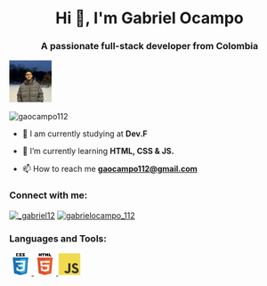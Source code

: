 <h1 align="center">Hi 👋, I'm Gabriel Ocampo</h1>
<h3 align="center">A passionate full-stack developer from Colombia</h3>
<img src="https://github.com/gaocampo112/gaocampo112/blob/main/IMG/Gabriel-ocampo-foto.jpg" alt="foto-personal" width="15%" height="15%">

<p align="left"> <img src="https://komarev.com/ghpvc/?username=gaocampo112&label=Profile%20views&color=0e75b6&style=flat" alt="gaocampo112" /> </p>

- 🔭 I am currently studying at **Dev.F**

- 🌱 I’m currently learning **HTML, CSS & JS.**

- 📫 How to reach me **gaocampo112@gmail.com**

<h3 align="left">Connect with me:</h3>
<p align="left">
<a href="https://instagram.com/_gabriel112" target="blank"><img align="center" src="https://raw.githubusercontent.com/rahuldkjain/github-profile-readme-generator/master/src/images/icons/Social/instagram.svg" alt="_gabriel12" height="30" width="40" /></a>
<a href="https://discord.gg/gabrielocampo_112" target="blank"><img align="center" src="https://raw.githubusercontent.com/rahuldkjain/github-profile-readme-generator/master/src/images/icons/Social/discord.svg" alt="gabrielocampo_112" height="30" width="40" /></a>
</p>

<h3 align="left">Languages and Tools:</h3>
<p align="left"> <a href="https://www.w3schools.com/css/" target="_blank" rel="noreferrer"> <img src="https://raw.githubusercontent.com/devicons/devicon/master/icons/css3/css3-original-wordmark.svg" alt="css3" width="40" height="40"/> </a> <a href="https://www.w3.org/html/" target="_blank" rel="noreferrer"> <img src="https://raw.githubusercontent.com/devicons/devicon/master/icons/html5/html5-original-wordmark.svg" alt="html5" width="40" height="40"/> </a> <a href="https://developer.mozilla.org/en-US/docs/Web/JavaScript" target="_blank" rel="noreferrer"> <img src="https://raw.githubusercontent.com/devicons/devicon/master/icons/javascript/javascript-original.svg" alt="javascript" width="40" height="40"/> </a> </p>
